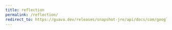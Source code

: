 ```yaml
---
title: reflection
permalink: /reflection/
redirect_to: https://guava.dev/releases/snapshot-jre/api/docs/com/google/common/reflect/Reflection.html
---
```


